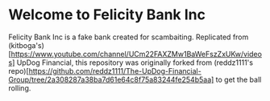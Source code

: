 # Welcome to Felicity Bank Inc
Felicity Bank Inc is a fake bank created for scambaiting. Replicated from (kitboga's)[https://www.youtube.com/channel/UCm22FAXZMw1BaWeFszZxUKw/videos] UpDog Financial, this repository was originally forked from (reddz1111's repo)[https://github.com/reddz1111/The-UpDog-Financial-Group/tree/2a308287a38ba7d61e64c8f75a83244fe254b5aa] to get the ball rolling.
